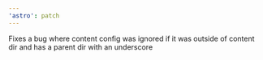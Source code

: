 ```yaml
---
'astro': patch
---
```


Fixes a bug where content config was ignored if it was outside of content dir and has a parent dir with an underscore
